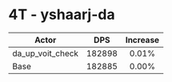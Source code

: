 # 4T - yshaarj-da
| Actor | DPS | Increase |
|---|:---:|:---:|
|da_up_voit_check|182898|0.01%|
|Base|182885|0.00%|
